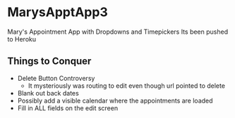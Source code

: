 # MarysApptApp3
Mary's Appointment App with Dropdowns and Timepickers
Its been pushed to Heroku

## Things to Conquer
* Delete Button Controversy
    * It mysteriously was routing to edit even though url pointed to delete
* Blank out back dates
* Possibly add a visible calendar where the appointments are loaded
* Fill in ALL fields on the edit screen
